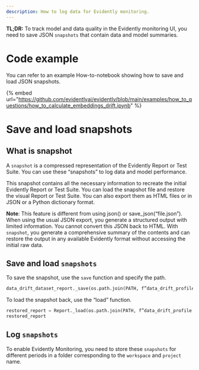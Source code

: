 ```yaml
---
description: How to log data for Evidently monitoring.
---   
```


**TL;DR:** To track model and data quality in the Evidently monitoring UI, you need to save JSON `snapshots` that contain data and model summaries. 

# Code example

You can refer to an example How-to-notebook showing how to save and load JSON snapshots.

{% embed url="https://github.com/evidentlyai/evidently/blob/main/examples/how_to_questions/how_to_calculate_embeddings_drift.ipynb" %}

# Save and load snapshots 

## What is snapshot

A `snapshot` is a compressed representation of the Evidently Report or Test Suite. You can use these “snapshots” to log data and model performance.

This snapshot contains all the necessary information to recreate the initial Evidently Report or Test Suite. You can load the snapshot file and restore the visual Report or Test Suite. You can also export them as HTML files or in JSON or a Python dictionary format.

**Note**: This feature is different from using json() or save_json(“file.json”). When using the usual JSON export, you generate a structured output with limited information. You cannot convert this JSON back to HTML. With `snapshot`, you generate a comprehensive summary of the contents and can restore the output in any available Evidently format without accessing the initial raw data. 

## Save and load `snapshots`

To save the snapshot, use the `save` function and specify the path.

```python
data_drift_dataset_report._save(os.path.join(PATH, f”data_drift_profile.json’’))
```

To load the snapshot back, use the “load” function. 

```python
restored_report = Report._load(os.path.join(PATH, f”data_drift_profile.json’’))
restored_report
```

## Log `snapshots`

To enable Evidently Monitoring, you need to store these `snapshots` for different periods in a folder corresponding to the `workspace` and `project` name.


